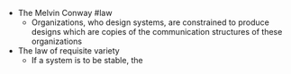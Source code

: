 - The Melvin Conway #law
	- Organizations, who design systems, are constrained to produce designs which are copies of the communication structures of these organizations
- The law of requisite variety
	- If a system is to be stable, the